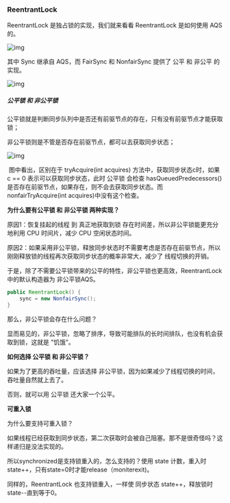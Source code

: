 ### ReentrantLock

ReentrantLock 是独占锁的实现，我们就来看看 ReentrantLock 是如何使用 AQS 的。

![img](https://rgyb.sunluomeng.top/20200530113417.png)

其中 Sync 继承自 AQS，而 FairSync 和 NonfairSync 提供了 公平 和 非公平 的实现。

![img](https://rgyb.sunluomeng.top/20200531100921.png)



##### 公平锁 和 非公平锁

公平锁就是判断同步队列中是否还有前驱节点的存在，只有没有前驱节点才能获取锁；

非公平锁则是不管是否存在前驱节点，都可以去获取同步状态；

![img](https://rgyb.sunluomeng.top/20200531102752.png)

​	图中看出，区别在于 tryAcquire(int acquires) 方法中，获取同步状态c时，如果 c == 0 表示可以获取同步状态，此时 公平锁 会检查 hasQueuedPredecessors() 是否存在前驱节点，如果存在，则不会去获取同步状态。而 nonfairTryAcquire(int acquires)中没有这个检查。



**为什么要有公平锁 和 非公平锁 两种实现？**

原因1：恢复挂起的线程 到 真正地获取到锁 存在时间差，所以非公平锁能更充分地利用 CPU 时间片，减少 CPU 空闲状态时间。

原因2：如果采用非公平锁，释放同步状态时不需要考虑是否存在前驱节点，所以刚刚释放锁的线程再次获取同步状态的概率非常大，减少了 线程切换的开销。



于是，除了不需要公平锁带来的公平的特性，非公平锁也更高效，ReentrantLock 中的默认构造器为 非公平锁AQS。

```java
public ReentrantLock() {
    sync = new NonfairSync();
}
```

那么，非公平锁会存在什么问题？

显而易见的，非公平锁，忽略了排序，导致可能排队的长时间排队，也没有机会获取到锁，这就是 "饥饿"。



**如何选择 公平锁 和 非公平锁？**

如果为了更高的吞吐量，应该选择 非公平锁，因为如果减少了线程切换的时间，吞吐量自然就上去了。

否则，就可以用 公平锁 还大家一个公平。



**可重入锁**

为什么要支持可重入锁？

如果线程已经获取到同步状态，第二次获取时会被自己阻塞。那不是很奇怪吗？这样递归是没法实现的。

所以synchronized是支持锁重入的，怎么支持的？使用 state 计数，重入时 state++，只有state=0时才能release（moniterexit)。

同样的，ReentrantLock 也支持锁重入，一样使 同步状态 state++，释放锁时state--直到等于0。

